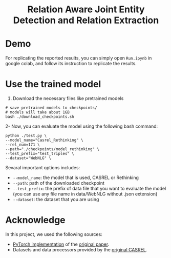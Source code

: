 # <p align=center>Relation Aware Joint Entity Detection and Relation Extraction </p>
# Demo
For replicating the reported results, you can simply open ``Run.ipynb`` in google colab, and follow its instruction to replicate the results.
# Use the trained model
1. Download the necessary files like pretrained models
```
# save pretrained models to checkpoints/
# models will take about 1GB
bash ./download_checkpoints.sh
```
2- Now, you can evaluate the model using the following bash command:
```
python ./test.py \
--model_name="Casrel_Rethinking" \
--rel_num=171 \
--path="./checkpoints/model_rethinking" \
--test_prefix="test_triples" \
--dataset="WebNLG" \
```
Sevaral important options includes:
* `--model_name`: the model that is used, CASREL or Rethinking
* `--path`: path of the downloaded checkpoint
* `--test_prefix`: the prefix of data file that you want to evaluate the model (you can use any file name in data/WebNLG without .json extension)
* `--dataset`: the dataset that you are using

# Acknowledge
In this project, we used the following sources:
* [PyTorch implementation](https://github.com/longlongman/CasRel-pytorch-reimplement) of the [original paper](https://arxiv.org/abs/1909.03227).
* Datasets and data processors provided by the [original CASREL](https://github.com/weizhepei/CasRel).